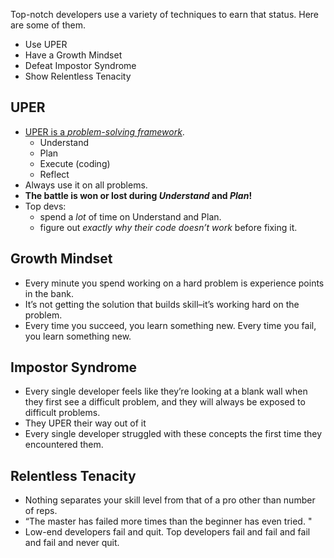 Top-notch developers use a variety of techniques to earn that status. Here are some of them.

- Use UPER
- Have a Growth Mindset
- Defeat Impostor Syndrome
- Show Relentless Tenacity

## UPER

- [UPER is a _problem-solving framework_](https://github.com/LambdaSchool/CS-Wiki/wiki/Lambda-Problem-Solving-Framework).
  - Understand
  - Plan
  - Execute (coding)
  - Reflect
- Always use it on all problems.
- **The battle is won or lost during _Understand_ and _Plan_!**
- Top devs:
  - spend a _lot_ of time on Understand and Plan.
  - figure out _exactly why their code doesn’t work_ before fixing it.

## Growth Mindset

- Every minute you spend working on a hard problem is experience points in the bank.
- It’s not getting the solution that builds skill–it’s working hard on the problem.
- Every time you succeed, you learn something new. Every time you fail, you learn something new.

## Impostor Syndrome

- Every single developer feels like they’re looking at a blank wall when they first see a difficult problem, and they will always be exposed to difficult problems.
- They UPER their way out of it
- Every single developer struggled with these concepts the first time they encountered them.

## Relentless Tenacity

- Nothing separates your skill level from that of a pro other than number of reps.
- “The master has failed more times than the beginner has even tried. "
- Low-end developers fail and quit. Top developers fail and fail and fail and fail and never quit.
